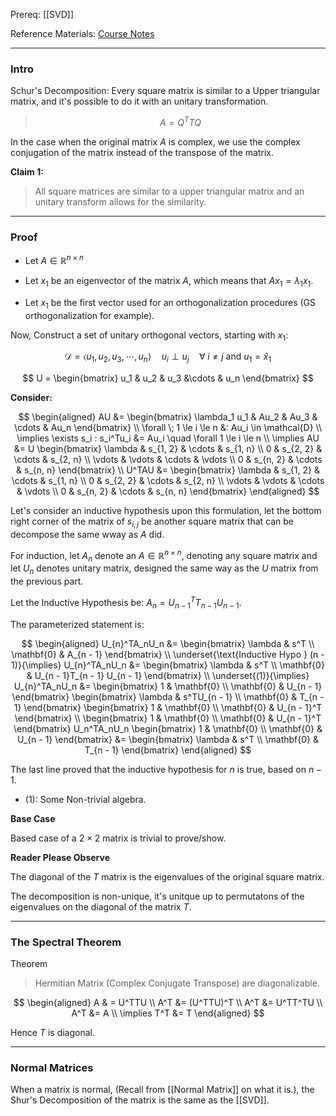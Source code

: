 Prereq: [[SVD]]
 
Reference Materials: [Course Notes](http://pfister.ee.duke.edu/courses/ecen601/notes_ch8.pdf)

---
### **Intro**

Schur's Decomposition: Every square matrix is similar to a Upper triangular matrix, and it's possible to do it with an unitary transformation. 

> $$A = Q^TTQ$$

In the case when the original matrix $A$ is complex, we use the complex conjugation of the matrix instead of the transpose of the matrix. 

**Claim 1:** 

> All square matrices are similar to a upper triangular matrix and an unitary transform allows for the similarity. 


---
### **Proof**

* Let $A \in \mathbb{R}^{n\times n}$

* Let $x_1$ be an eigenvector of the matrix $A$, which means that $Ax_1 = \lambda_1 x_1$.

* Let $x_1$ be the first vector used for an orthogonalization procedures (GS orthogonalization for example). 

Now, Construct a set of unitary orthogonal vectors, starting with $x_1$: 

$$
\mathcal{D} = \langle u_1, u_2, u_3, \cdots, u_n\rangle \quad u_i \perp u_j \quad \forall \; i \neq j \text{ and } u_1 = \hat{x}_1
$$

$$
U = \begin{bmatrix}
    u_1 & u_2 & u_3 &\cdots & u_n 
\end{bmatrix}
$$

**Consider:** 

$$
\begin{aligned}
    AU &= \begin{bmatrix}
        \lambda_1 u_1 & Au_2 & Au_3 & \cdots & Au_n 
    \end{bmatrix}
    \\
    \forall \; 1 \le i \le n &: 
    Au_i \in \mathcal{D}
    \\
    \implies 
    \exists s_i : s_i^Tu_i &= Au_i \quad \forall 1 \le i \le n
    \\
    \implies 
    AU &= U \begin{bmatrix}
        \lambda & s_{1, 2} & \cdots & s_{1, n}
        \\
        0 & s_{2, 2} & \cdots & s_{2, n}
        \\
        \vdots & \vdots & \cdots & \vdots
        \\
        0 & s_{n, 2} & \cdots & s_{n, n}
    \end{bmatrix}
    \\
    U^TAU &= \begin{bmatrix}
        \lambda & s_{1, 2} & \cdots & s_{1, n}
        \\
        0 & s_{2, 2} & \cdots & s_{2, n}
        \\
        \vdots & \vdots & \cdots & \vdots
        \\
        0 & s_{n, 2} & \cdots & s_{n, n}
    \end{bmatrix}
\end{aligned}
$$

Let's consider an inductive hypothesis upon this formulation, let the bottom right corner of the matrix of $s_{i, j}$ be another square matrix that can be decompose the same wway as $A$ did. 

For induction, let $A_n$ denote an $A \in \mathbb{R}^{n\times n}$, denoting any square matrix and let $U_n$ denotes unitary matrix, designed the same way as the $U$ matrix from the previous part. 

Let the Inductive Hypothesis be: $A_n = U_{n - 1}^T T_{n - 1} U_{n - 1}$. 

The parameterized statement is: 

$$
\begin{aligned}
    U_{n}^TA_nU_n &= 
    \begin{bmatrix}
        \lambda & s^T 
        \\
        \mathbf{0} & A_{n - 1} 
    \end{bmatrix}
    \\
    \underset{\text{Inductive Hypo } (n - 1)}{\implies}
    U_{n}^TA_nU_n &= 
    \begin{bmatrix}
        \lambda & s^T
        \\
        \mathbf{0} & U_{n - 1}T_{n - 1} U_{n - 1}
    \end{bmatrix}
    \\
    \underset{(1)}{\implies}
    U_{n}^TA_nU_n &= 
    \begin{bmatrix}
        1 & \mathbf{0}
        \\
        \mathbf{0} & U_{n - 1}
    \end{bmatrix}
    \begin{bmatrix}
        \lambda & s^TU_{n - 1}
        \\
        \mathbf{0} & T_{n - 1}
    \end{bmatrix}
    \begin{bmatrix}
        1 & \mathbf{0}
        \\
        \mathbf{0} & U_{n - 1}^T
    \end{bmatrix}
    \\
    \begin{bmatrix}
        1 & \mathbf{0}
        \\
        \mathbf{0} & U_{n - 1}^T
    \end{bmatrix}
    U_n^TA_nU_n 
    \begin{bmatrix}
        1 & \mathbf{0}
        \\
        \mathbf{0} & U_{n - 1}
    \end{bmatrix}
    &= 
    \begin{bmatrix}
        \lambda & s^T 
        \\
        \mathbf{0} & T_{n - 1}
    \end{bmatrix}  
\end{aligned}
$$

The last line proved that the inductive hypothesis for $n$ is true, based on $n - 1$. 

* (1): Some Non-trivial algebra. 

**Base Case**

Based case of a $2 \times 2$ matrix is trivial to prove/show. 

**Reader Please Observe**

The diagonal of the $T$ matrix is the eigenvalues of the original square matrix. 

The decomposition is non-unique, it's unitque up to permutatons of the eigenvalues on the diagonal of the matrix $T$. 

---
### **The Spectral Theorem**

Theorem 

> Hermitian Matrix (Complex Conjugate Transpose) are diagonalizable. 

$$
\begin{aligned}
    A & = U^TTU    
    \\
    A^T &= (U^TTU)^T
    \\
    A^T &= U^TT^TU
    \\
    A^T &= A 
    \\
    \implies 
    T^T &= T
\end{aligned}
$$

Hence $T$ is diagonal. 

---
### **Normal Matrices**

When a matrix is normal, (Recall from [[Normal Matrix]] on what it is.), the Shur's Decomposition of the matrix is the same as the [[SVD]]. 


 